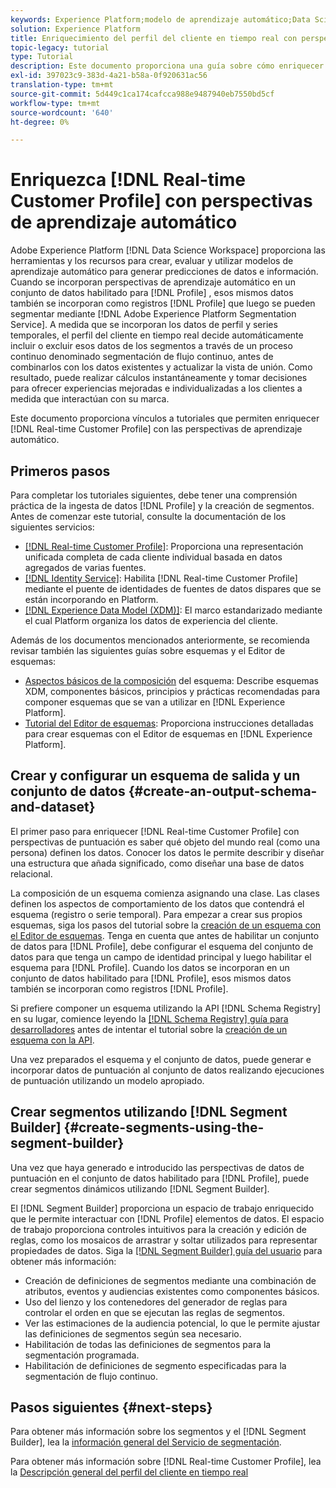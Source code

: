 ```yaml
---
keywords: Experience Platform;modelo de aprendizaje automático;Data Science Workspace;Perfil del cliente en tiempo real;temas populares;perspectivas de aprendizaje automático
solution: Experience Platform
title: Enriquecimiento del perfil del cliente en tiempo real con perspectivas de aprendizaje automático
topic-legacy: tutorial
type: Tutorial
description: Este documento proporciona una guía sobre cómo enriquecer el Perfil del cliente en tiempo real con perspectivas de aprendizaje automático.
exl-id: 397023c9-383d-4a21-b58a-0f920631ac56
translation-type: tm+mt
source-git-commit: 5d449c1ca174cafcca988e9487940eb7550bd5cf
workflow-type: tm+mt
source-wordcount: '640'
ht-degree: 0%

---
```


# Enriquezca [!DNL Real-time Customer Profile] con perspectivas de aprendizaje automático

Adobe Experience Platform [!DNL Data Science Workspace] proporciona las herramientas y los recursos para crear, evaluar y utilizar modelos de aprendizaje automático para generar predicciones de datos e información. Cuando se incorporan perspectivas de aprendizaje automático en un conjunto de datos habilitado para [!DNL Profile] , esos mismos datos también se incorporan como registros [!DNL Profile] que luego se pueden segmentar mediante [!DNL Adobe Experience Platform Segmentation Service]. A medida que se incorporan los datos de perfil y series temporales, el perfil del cliente en tiempo real decide automáticamente incluir o excluir esos datos de los segmentos a través de un proceso continuo denominado segmentación de flujo continuo, antes de combinarlos con los datos existentes y actualizar la vista de unión. Como resultado, puede realizar cálculos instantáneamente y tomar decisiones para ofrecer experiencias mejoradas e individualizadas a los clientes a medida que interactúan con su marca.

Este documento proporciona vínculos a tutoriales que permiten enriquecer [!DNL Real-time Customer Profile] con las perspectivas de aprendizaje automático.

## Primeros pasos

Para completar los tutoriales siguientes, debe tener una comprensión práctica de la ingesta de datos [!DNL Profile] y la creación de segmentos. Antes de comenzar este tutorial, consulte la documentación de los siguientes servicios:

- [[!DNL Real-time Customer Profile]](../../profile/home.md): Proporciona una representación unificada completa de cada cliente individual basada en datos agregados de varias fuentes.
- [[!DNL Identity Service]](../../identity-service/home.md): Habilita  [!DNL Real-time Customer Profile] mediante el puente de identidades de fuentes de datos dispares que se están incorporando en Platform.
- [[!DNL Experience Data Model (XDM)]](../../xdm/home.md): El marco estandarizado mediante el cual Platform organiza los datos de experiencia del cliente.

Además de los documentos mencionados anteriormente, se recomienda revisar también las siguientes guías sobre esquemas y el Editor de esquemas:

- [Aspectos básicos de la composición](../../xdm/schema/composition.md) del esquema: Describe esquemas XDM, componentes básicos, principios y prácticas recomendadas para componer esquemas que se van a utilizar en  [!DNL Experience Platform].
- [Tutorial del Editor de esquemas](../../xdm/tutorials/create-schema-ui.md): Proporciona instrucciones detalladas para crear esquemas con el Editor de esquemas en  [!DNL Experience Platform].

## Crear y configurar un esquema de salida y un conjunto de datos {#create-an-output-schema-and-dataset}

El primer paso para enriquecer [!DNL Real-time Customer Profile] con perspectivas de puntuación es saber qué objeto del mundo real (como una persona) definen los datos. Conocer los datos le permite describir y diseñar una estructura que añada significado, como diseñar una base de datos relacional.

La composición de un esquema comienza asignando una clase. Las clases definen los aspectos de comportamiento de los datos que contendrá el esquema (registro o serie temporal). Para empezar a crear sus propios esquemas, siga los pasos del tutorial sobre la [creación de un esquema con el Editor de esquemas](../../xdm/tutorials/create-schema-ui.md). Tenga en cuenta que antes de habilitar un conjunto de datos para [!DNL Profile], debe configurar el esquema del conjunto de datos para que tenga un campo de identidad principal y luego habilitar el esquema para [!DNL Profile]. Cuando los datos se incorporan en un conjunto de datos habilitado para [!DNL Profile], esos mismos datos también se incorporan como registros [!DNL Profile].

Si prefiere componer un esquema utilizando la API [!DNL Schema Registry] en su lugar, comience leyendo la [[!DNL Schema Registry] guía para desarrolladores](../../xdm/api/getting-started.md) antes de intentar el tutorial sobre la [creación de un esquema con la API](../../xdm/tutorials/create-schema-api.md).

Una vez preparados el esquema y el conjunto de datos, puede generar e incorporar datos de puntuación al conjunto de datos realizando ejecuciones de puntuación utilizando un modelo apropiado.

## Crear segmentos utilizando [!DNL Segment Builder] {#create-segments-using-the-segment-builder}

Una vez que haya generado e introducido las perspectivas de datos de puntuación en el conjunto de datos habilitado para [!DNL Profile], puede crear segmentos dinámicos utilizando [!DNL Segment Builder].

El [!DNL Segment Builder] proporciona un espacio de trabajo enriquecido que le permite interactuar con [!DNL Profile] elementos de datos. El espacio de trabajo proporciona controles intuitivos para la creación y edición de reglas, como los mosaicos de arrastrar y soltar utilizados para representar propiedades de datos. Siga la [[!DNL Segment Builder] guía del usuario](../../segmentation/ui/segment-builder.md) para obtener más información:

- Creación de definiciones de segmentos mediante una combinación de atributos, eventos y audiencias existentes como componentes básicos.
- Uso del lienzo y los contenedores del generador de reglas para controlar el orden en que se ejecutan las reglas de segmentos.
- Ver las estimaciones de la audiencia potencial, lo que le permite ajustar las definiciones de segmentos según sea necesario.
- Habilitación de todas las definiciones de segmentos para la segmentación programada.
- Habilitación de definiciones de segmento especificadas para la segmentación de flujo continuo.

## Pasos siguientes {#next-steps}

Para obtener más información sobre los segmentos y el [!DNL Segment Builder], lea la [información general del Servicio de segmentación](../../segmentation/home.md).

Para obtener más información sobre [!DNL Real-time Customer Profile], lea la [Descripción general del perfil del cliente en tiempo real](../../profile/home.md)
